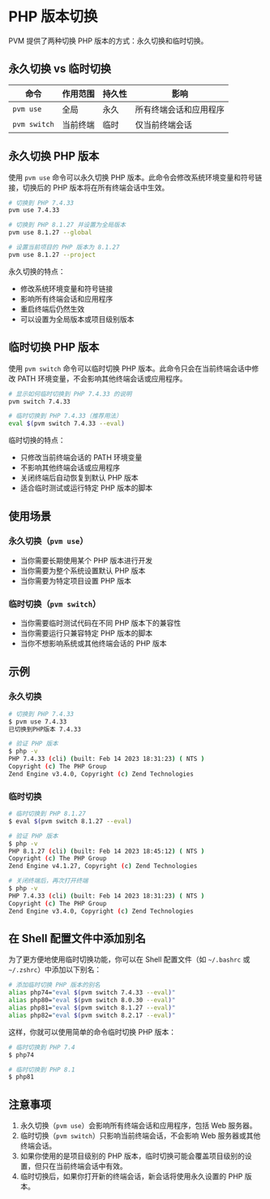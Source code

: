 # PHP 版本切换

PVM 提供了两种切换 PHP 版本的方式：永久切换和临时切换。

## 永久切换 vs 临时切换

| 命令 | 作用范围 | 持久性 | 影响 |
|------|---------|-------|------|
| `pvm use` | 全局 | 永久 | 所有终端会话和应用程序 |
| `pvm switch` | 当前终端 | 临时 | 仅当前终端会话 |

## 永久切换 PHP 版本

使用 `pvm use` 命令可以永久切换 PHP 版本。此命令会修改系统环境变量和符号链接，切换后的 PHP 版本将在所有终端会话中生效。

```bash
# 切换到 PHP 7.4.33
pvm use 7.4.33

# 切换到 PHP 8.1.27 并设置为全局版本
pvm use 8.1.27 --global

# 设置当前项目的 PHP 版本为 8.1.27
pvm use 8.1.27 --project
```

永久切换的特点：

- 修改系统环境变量和符号链接
- 影响所有终端会话和应用程序
- 重启终端后仍然生效
- 可以设置为全局版本或项目级别版本

## 临时切换 PHP 版本

使用 `pvm switch` 命令可以临时切换 PHP 版本。此命令只会在当前终端会话中修改 PATH 环境变量，不会影响其他终端会话或应用程序。

```bash
# 显示如何临时切换到 PHP 7.4.33 的说明
pvm switch 7.4.33

# 临时切换到 PHP 7.4.33（推荐用法）
eval $(pvm switch 7.4.33 --eval)
```

临时切换的特点：

- 只修改当前终端会话的 PATH 环境变量
- 不影响其他终端会话或应用程序
- 关闭终端后自动恢复到默认 PHP 版本
- 适合临时测试或运行特定 PHP 版本的脚本

## 使用场景

### 永久切换（`pvm use`）

- 当你需要长期使用某个 PHP 版本进行开发
- 当你需要为整个系统设置默认 PHP 版本
- 当你需要为特定项目设置 PHP 版本

### 临时切换（`pvm switch`）

- 当你需要临时测试代码在不同 PHP 版本下的兼容性
- 当你需要运行只兼容特定 PHP 版本的脚本
- 当你不想影响系统或其他终端会话的 PHP 版本

## 示例

### 永久切换

```bash
# 切换到 PHP 7.4.33
$ pvm use 7.4.33
已切换到PHP版本 7.4.33

# 验证 PHP 版本
$ php -v
PHP 7.4.33 (cli) (built: Feb 14 2023 18:31:23) ( NTS )
Copyright (c) The PHP Group
Zend Engine v3.4.0, Copyright (c) Zend Technologies
```

### 临时切换

```bash
# 临时切换到 PHP 8.1.27
$ eval $(pvm switch 8.1.27 --eval)

# 验证 PHP 版本
$ php -v
PHP 8.1.27 (cli) (built: Feb 14 2023 18:45:12) ( NTS )
Copyright (c) The PHP Group
Zend Engine v4.1.27, Copyright (c) Zend Technologies

# 关闭终端后，再次打开终端
$ php -v
PHP 7.4.33 (cli) (built: Feb 14 2023 18:31:23) ( NTS )
Copyright (c) The PHP Group
Zend Engine v3.4.0, Copyright (c) Zend Technologies
```

## 在 Shell 配置文件中添加别名

为了更方便地使用临时切换功能，你可以在 Shell 配置文件（如 `~/.bashrc` 或 `~/.zshrc`）中添加以下别名：

```bash
# 添加临时切换 PHP 版本的别名
alias php74="eval $(pvm switch 7.4.33 --eval)"
alias php80="eval $(pvm switch 8.0.30 --eval)"
alias php81="eval $(pvm switch 8.1.27 --eval)"
alias php82="eval $(pvm switch 8.2.17 --eval)"
```

这样，你就可以使用简单的命令临时切换 PHP 版本：

```bash
# 临时切换到 PHP 7.4
$ php74

# 临时切换到 PHP 8.1
$ php81
```

## 注意事项

1. 永久切换（`pvm use`）会影响所有终端会话和应用程序，包括 Web 服务器。
2. 临时切换（`pvm switch`）只影响当前终端会话，不会影响 Web 服务器或其他终端会话。
3. 如果你使用的是项目级别的 PHP 版本，临时切换可能会覆盖项目级别的设置，但只在当前终端会话中有效。
4. 临时切换后，如果你打开新的终端会话，新会话将使用永久设置的 PHP 版本。
